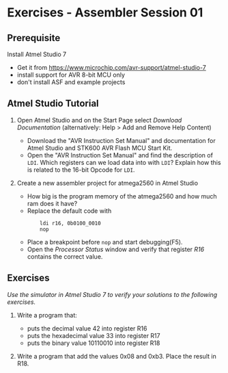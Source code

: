 Exercises - Assembler Session 01
================================


Prerequisite
------------
Install Atmel Studio 7
   * Get it from https://www.microchip.com/avr-support/atmel-studio-7
   * install support for AVR 8-bit MCU only
   * don't install ASF and example projects


Atmel Studio Tutorial
---------------------

1. Open Atmel Studio and on the Start Page select *Download Documentation* (alternatively: Help > Add and Remove Help Content)
    * Download the "AVR Instruction Set Manual" and documentation for Atmel Studio and STK600 AVR Flash MCU Start Kit.
    * Open the "AVR Instruction Set Manual" and find the description of `LDI`. Which registers can we load data into with `LDI`? Explain how this is related to the 16-bit Opcode for `LDI`.

1. Create a new assembler project for atmega2560 in Atmel Studio
    * How big is the program memory of the atmega2560 and how much ram does it have?
    * Replace the default code with 
        ```avrasm 
            ldi r16, 0b0100_0010
            nop
        ```  
    * Place a breakpoint before `nop` and start debugging(F5). 
    * Open the *Processor Status* window and verify that register *R16* contains the correct value.


Exercises
---------

*Use the simulator in Atmel Studio 7 to verify your solutions to the following exercises.*

1. Write a program that:
    * puts the decimal value 42 into register R16
    * puts the hexadecimal value 33 into register R17
    * puts the binary value 10110010 into register R18

1. Write a program that add the values 0x08 and 0xb3. Place the result in R18.


